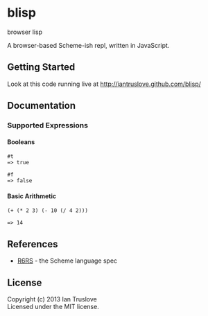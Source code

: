 # blisp

browser lisp

A browser-based Scheme-ish repl, written in JavaScript.

## Getting Started
Look at this code running live at http://iantruslove.github.com/blisp/

## Documentation

### Supported Expressions

#### Booleans

```
#t
=> true

#f
=> false
```

#### Basic Arithmetic

```
(+ (* 2 3) (- 10 (/ 4 2)))

=> 14
```

## References

* [R6RS](http://www.r6rs.org/) - the Scheme language spec


## License
Copyright (c) 2013 Ian Truslove  
Licensed under the MIT license.
